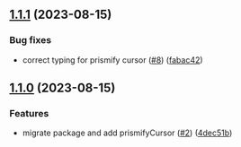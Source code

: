 ## [1.1.1](https://github.com/technology-studio/nexus-prisma/compare/v1.1.0...v1.1.1) (2023-08-15)


### Bug fixes

* correct typing for prismify cursor ([#8](https://github.com/technology-studio/nexus-prisma/issues/8)) ([fabac42](https://github.com/technology-studio/nexus-prisma/commit/fabac428243269f7b1cbc3d655ae1b4cf1c5a6fc))

## [1.1.0](https://github.com/technology-studio/nexus-prisma/compare/v1.0.0...v1.1.0) (2023-08-15)


### Features

* migrate package and add prismifyCursor ([#2](https://github.com/technology-studio/nexus-prisma/issues/2)) ([4dec51b](https://github.com/technology-studio/nexus-prisma/commit/4dec51b6367793c5c3baf346d664dee939fea576))
